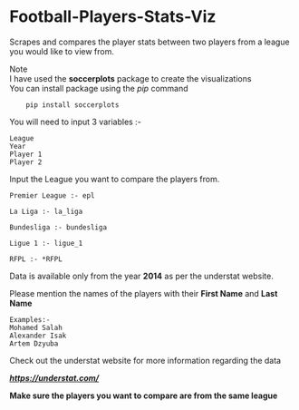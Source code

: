 # Football-Players-Stats-Viz
Scrapes  and compares the player stats between two players from a league you would like to view from.

Note
    <br>I have used the **soccerplots** package to create the visualizations</br>
    You can install package using the _pip_ command
        
        pip install soccerplots


You will need to input 3 variables :-
```
League
Year
Player 1
Player 2
```


Input the League you want to compare the players from.
```
Premier League :- epl

La Liga :- la_liga

Bundesliga :- bundesliga

Ligue 1 :- ligue_1

RFPL :- *RFPL
```

Data is available only from the year **2014** as per the understat website.

Please mention the names of the players with their **First Name** and **Last Name**
```
Examples:-
Mohamed Salah
Alexander Isak
Artem Dzyuba
```

Check out the understat website for more information regarding the data

***https://understat.com/***

**Make sure the players you want to compare are from the same league**
